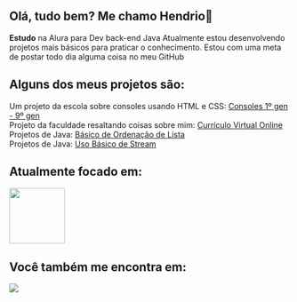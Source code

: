 ## Olá, tudo bem? Me chamo Hendrio👋
**Estudo** na Alura para Dev back-end Java
Atualmente estou desenvolvendo projetos mais básicos para praticar o conhecimento. Estou com uma meta de postar todo dia alguma coisa no meu GitHub
## Alguns dos meus **projetos** são:

Um projeto da escola sobre consoles usando HTML e CSS: [Consoles 1º gen - 9º gen](https://github.com/HendrioSantos/Consoles) <br>
Projeto da faculdade resaltando coisas sobre mim: [Currículo Virtual Online](https://github.com/HendrioSantos/HendrioHNSantos) <br> 
Projetos de Java: [Básico de Ordenação de Lista](https://github.com/HendrioSantos/ListaOrdenadaPorNomeOuPreco) <br>
Projetos de Java: [Uso Básico de Stream](https://github.com/HendrioSantos/UsoStream)

## Atualmente focado em: <br>
<div display = "inline">
  <img width = "100" height = "100" src="https://cdn.jsdelivr.net/gh/devicons/devicon@latest/icons/java/java-plain-wordmark.svg"/>
</div>

## Você também me encontra em:
<a href = "https://www.linkedin.com/in/hendrio-henrique-niendicker-dos-santos-a4262a242/">
<img src="https://img.shields.io/badge/linkedin-%230077B5.svg?style=for-the-badge&logo=linkedin&logoColor=white"/>
</a>


          
<!--
**HendrioSantos/HendrioSantos** is a ✨ _special_ ✨ repository because its `README.md` (this file) appears on your GitHub profile.

Here are some ideas to get you started:

- 🔭 I’m currently working on ...
- 🌱 I’m currently learning ...
- 👯 I’m looking to collaborate on ...
- 🤔 I’m looking for help with ...
- 💬 Ask me about ...
- 📫 How to reach me: ...
- 😄 Pronouns: ...
- ⚡ Fun fact: ...
-->
